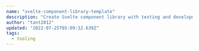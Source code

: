 ```yaml
---
name: "svelte-component-library-template"
description: "Create Svelte component library with testing and development server."
author: "tant2012"
updated: "2022-07-25T05:09:32.639Z"
tags: 
  - tooling
---
```

